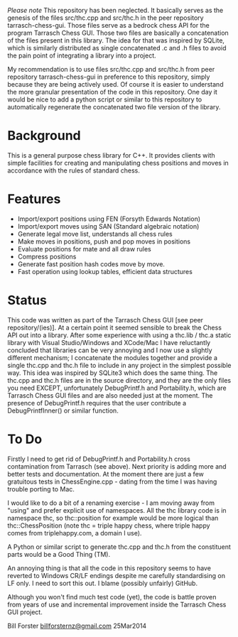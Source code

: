 *Please note* This repository has been neglected. It basically serves as
the genesis of the files src/thc.cpp and src/thc.h in the peer repository
tarrasch-chess-gui. Those files serve as a bedrock chess API for the program
Tarrasch Chess GUI. Those two files are basically a concatenation of the files
present in this library. The idea for that was inspired by SQLite, which is
similarly distributed as single concatenated .c and .h files to avoid the
pain point of integrating a library into a project.

My recommendation  is to use files src/thc.cpp and src/thc.h from peer
repository tarrasch-chess-gui in preference to this repository, simply
because they are being actively used. Of course it is easier to understand
the more granular presentation of the code in this repository. One day it
would be nice to add a python script or similar to this repository to
automatically regenerate the concatenated two file version of the library.

Background
==========

This is a general purpose chess library for C++. It provides clients with
simple facilities for creating and manipulating chess positions and moves
in accordance with the rules of standard chess. 

Features
========

* Import/export positions using FEN (Forsyth Edwards Notation)
* Import/export moves using SAN (Standard algebraic notation)
* Generate legal move list, understands all chess rules
* Make moves in positions, push and pop moves in positions
* Evaluate positions for mate and all draw rules
* Compress positions
* Generate fast position hash codes move by move.
* Fast operation using lookup tables, efficient data structures

Status
======

This code was written as part of the Tarrasch Chess GUI [see peer repository/(ies)]. At a certain
point it seemed sensible to break the Chess API out into a library. After some experience
with using a thc.lib / thc.a static library with Visual Studio/Windows and XCode/Mac I have
reluctantly concluded that libraries can be very annoying and I now use a slightly different
mechanism; I concatenate the modules together and provide a single thc.cpp and thc.h file
to include in any project in the simplest possible way. This idea was inspired by SQLite3
which does the same thing.  The thc.cpp and thc.h files are in the source directory, and they
are the only files you need EXCEPT, unfortunately DebugPrintf.h and Portability.h, which are
Tarrasch Chess GUI files and are also needed just at the moment. The presence of DebugPrintf.h
requires that the user contribute a DebugPrintfInner() or similar function.

To Do
=====

Firstly I need to get rid of DebugPrintf.h and Portability.h cross contamination from Tarrasch
(see above). Next priority is adding more and better tests and documentation. At the moment there
are just a few gratuitous tests in ChessEngine.cpp - dating from the time I was having trouble
porting to Mac.

I would like to do a bit of a renaming exercise - I am moving away from
"using" and prefer explicit use of namespaces. All the thc library code
is in namespace thc, so thc::position for example would be more logical
than thc::ChessPosition (note thc = triple happy chess, where triple
happy comes from triplehappy.com, a domain I use).

A Python or similar script to generate thc.cpp and thc.h from the constituent parts would be a
Good Thing (TM).

An annoying thing is that all the code in this repository seems to have reverted to Windows
CR/LF endings despite me carefully standardising on LF only. I need to sort this out. I blame
(possibly unfairly) GitHub.

Although you won't find much test code (yet), the code is battle proven from years of use and
incremental improvement inside the Tarrasch Chess GUI project.

Bill Forster <billforsternz@gmail.com> 25Mar2014
